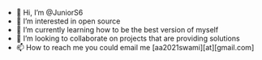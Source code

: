 - 👋 Hi, I’m @JuniorS6
- 👀 I’m interested in open source
- 🌱 I’m currently learning how to be the best version of myself
- 💞️ I’m looking to collaborate on projects that are providing solutions
- 📫 How to reach me you could email me [aa2021swami][at][gmail.com]

<!---
JuniorS6/JuniorS6 is a ✨ special ✨ repository because its `README.md` (this file) appears on your GitHub profile.
You can click the Preview link to take a look at your changes.
--->
